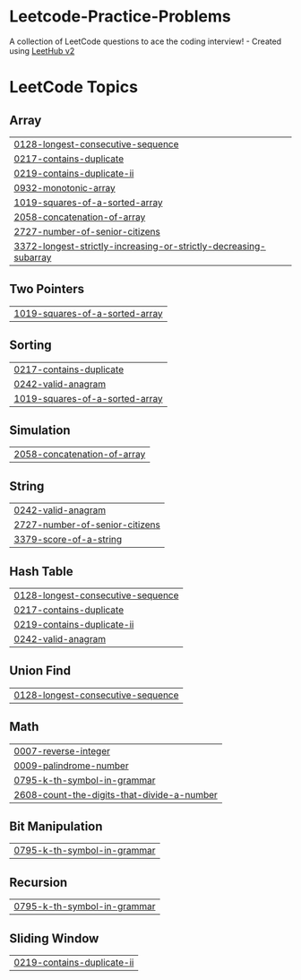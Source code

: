# Leetcode-Practice-Problems
A collection of LeetCode questions to ace the coding interview! - Created using [LeetHub v2](https://github.com/arunbhardwaj/LeetHub-2.0)

<!---LeetCode Topics Start-->
# LeetCode Topics
## Array
|  |
| ------- |
| [0128-longest-consecutive-sequence](https://github.com/ghassenov/Leetcode-Practice-Problems/tree/master/0128-longest-consecutive-sequence) |
| [0217-contains-duplicate](https://github.com/ghassenov/Leetcode-Practice-Problems/tree/master/0217-contains-duplicate) |
| [0219-contains-duplicate-ii](https://github.com/ghassenov/Leetcode-Practice-Problems/tree/master/0219-contains-duplicate-ii) |
| [0932-monotonic-array](https://github.com/ghassenov/Leetcode-Practice-Problems/tree/master/0932-monotonic-array) |
| [1019-squares-of-a-sorted-array](https://github.com/ghassenov/Leetcode-Practice-Problems/tree/master/1019-squares-of-a-sorted-array) |
| [2058-concatenation-of-array](https://github.com/ghassenov/Leetcode-Practice-Problems/tree/master/2058-concatenation-of-array) |
| [2727-number-of-senior-citizens](https://github.com/ghassenov/Leetcode-Practice-Problems/tree/master/2727-number-of-senior-citizens) |
| [3372-longest-strictly-increasing-or-strictly-decreasing-subarray](https://github.com/ghassenov/Leetcode-Practice-Problems/tree/master/3372-longest-strictly-increasing-or-strictly-decreasing-subarray) |
## Two Pointers
|  |
| ------- |
| [1019-squares-of-a-sorted-array](https://github.com/ghassenov/Leetcode-Practice-Problems/tree/master/1019-squares-of-a-sorted-array) |
## Sorting
|  |
| ------- |
| [0217-contains-duplicate](https://github.com/ghassenov/Leetcode-Practice-Problems/tree/master/0217-contains-duplicate) |
| [0242-valid-anagram](https://github.com/ghassenov/Leetcode-Practice-Problems/tree/master/0242-valid-anagram) |
| [1019-squares-of-a-sorted-array](https://github.com/ghassenov/Leetcode-Practice-Problems/tree/master/1019-squares-of-a-sorted-array) |
## Simulation
|  |
| ------- |
| [2058-concatenation-of-array](https://github.com/ghassenov/Leetcode-Practice-Problems/tree/master/2058-concatenation-of-array) |
## String
|  |
| ------- |
| [0242-valid-anagram](https://github.com/ghassenov/Leetcode-Practice-Problems/tree/master/0242-valid-anagram) |
| [2727-number-of-senior-citizens](https://github.com/ghassenov/Leetcode-Practice-Problems/tree/master/2727-number-of-senior-citizens) |
| [3379-score-of-a-string](https://github.com/ghassenov/Leetcode-Practice-Problems/tree/master/3379-score-of-a-string) |
## Hash Table
|  |
| ------- |
| [0128-longest-consecutive-sequence](https://github.com/ghassenov/Leetcode-Practice-Problems/tree/master/0128-longest-consecutive-sequence) |
| [0217-contains-duplicate](https://github.com/ghassenov/Leetcode-Practice-Problems/tree/master/0217-contains-duplicate) |
| [0219-contains-duplicate-ii](https://github.com/ghassenov/Leetcode-Practice-Problems/tree/master/0219-contains-duplicate-ii) |
| [0242-valid-anagram](https://github.com/ghassenov/Leetcode-Practice-Problems/tree/master/0242-valid-anagram) |
## Union Find
|  |
| ------- |
| [0128-longest-consecutive-sequence](https://github.com/ghassenov/Leetcode-Practice-Problems/tree/master/0128-longest-consecutive-sequence) |
## Math
|  |
| ------- |
| [0007-reverse-integer](https://github.com/ghassenov/Leetcode-Practice-Problems/tree/master/0007-reverse-integer) |
| [0009-palindrome-number](https://github.com/ghassenov/Leetcode-Practice-Problems/tree/master/0009-palindrome-number) |
| [0795-k-th-symbol-in-grammar](https://github.com/ghassenov/Leetcode-Practice-Problems/tree/master/0795-k-th-symbol-in-grammar) |
| [2608-count-the-digits-that-divide-a-number](https://github.com/ghassenov/Leetcode-Practice-Problems/tree/master/2608-count-the-digits-that-divide-a-number) |
## Bit Manipulation
|  |
| ------- |
| [0795-k-th-symbol-in-grammar](https://github.com/ghassenov/Leetcode-Practice-Problems/tree/master/0795-k-th-symbol-in-grammar) |
## Recursion
|  |
| ------- |
| [0795-k-th-symbol-in-grammar](https://github.com/ghassenov/Leetcode-Practice-Problems/tree/master/0795-k-th-symbol-in-grammar) |
## Sliding Window
|  |
| ------- |
| [0219-contains-duplicate-ii](https://github.com/ghassenov/Leetcode-Practice-Problems/tree/master/0219-contains-duplicate-ii) |
<!---LeetCode Topics End-->
